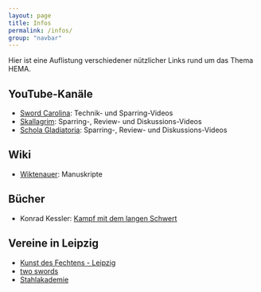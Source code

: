 ```yaml
---
layout: page
title: Infos
permalink: /infos/
group: "navbar"
---
```


Hier ist eine Auflistung verschiedener nützlicher Links rund um das Thema HEMA.

## YouTube-Kanäle

- [Sword Carolina](http://www.youtube.com/user/KASLKdF/videos): Technik- und Sparring-Videos
- [Skallagrim](http://www.youtube.com/user/SkallagrimNilsson/videos): Sparring-, Review- und Diskussions-Videos
- [Schola Gladiatoria](https://www.youtube.com/user/scholagladiatoria/videos): Sparring-, Review- und Diskussions-Videos

## Wiki

- [Wiktenauer](http://wiktenauer.com/wiki/Main_Page): Manuskripte

## Bücher

- Konrad Kessler: [Kampf mit dem langen Schwert](http://www.amazon.de/langen-Schwert-Grundlagen-Schwertkampfs-Fechtkunst/dp/3878920911)

## Vereine in Leipzig

- [Kunst des Fechtens - Leipzig](http://www.historical-weapons-combat.de/index.php/kdf-leipzig.html)
- [two swords](https://twoswords.wordpress.com/)
- [Stahlakademie](http://www.stahlakademie.net/)
